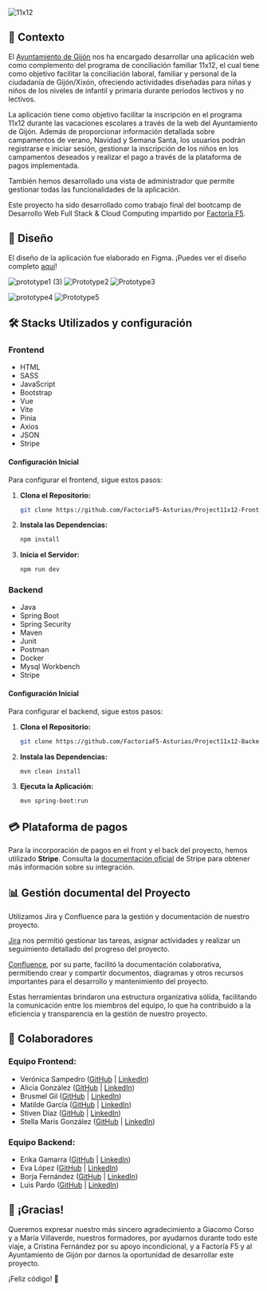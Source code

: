 
![11x12](https://github.com/luispardosuarez/Project11x12-Backend-Team1-Gijon23_24/assets/144243096/40ec2940-de5c-4a0a-96ba-5f33341b4b1d)


## 📖 Contexto 

El [Ayuntamiento de Gijón](https://www.gijon.es/es) nos ha encargado desarrollar una aplicación web como complemento del programa de conciliación familiar 11x12, el cual tiene como objetivo facilitar la conciliación laboral, familiar y personal de la ciudadanía de Gijón/Xixón, ofreciendo actividades diseñadas para niñas y niños de los niveles de infantil y primaria durante periodos lectivos y no lectivos.

La aplicación tiene como objetivo facilitar la inscripción en el programa 11x12 durante las vacaciones escolares a través de la web del Ayuntamiento de Gijón. Además de proporcionar información detallada sobre campamentos de verano, Navidad y Semana Santa, los usuarios podrán registrarse e iniciar sesión, gestionar la inscripción de los niños en los campamentos deseados y realizar el pago a través de la plataforma de pagos implementada.

También hemos desarrollado una vista de administrador que permite gestionar todas las funcionalidades de la aplicación.

Este proyecto ha sido desarrollado como trabajo final del bootcamp de Desarrollo Web Full Stack & Cloud Computing impartido por [Factoría F5](https://factoriaf5.org/).


## 🎨 Diseño 

El diseño de la aplicación fue elaborado en Figma. ¡Puedes ver el diseño completo [aquí](https://www.figma.com/file/EIoNlWqQkNxQKaxJSzBo18/Proyecto-11x12-Gij%C3%B3n?type=design&node-id=0%3A1&mode=design&t=chvjd6y0d1DUHvoe-1)!

![prototype1 (3)](https://github.com/luispardosuarez/Project11x12-Backend-Team1-Gijon23_24/assets/144243096/ca9aef36-02ad-494f-b08d-3610d21b1824)
![Prototype2](https://github.com/luispardosuarez/Project11x12-Backend-Team1-Gijon23_24/assets/144243096/95ee6ec8-d84a-4fe8-b9a2-d61660f2ea04)
![Prototype3](https://github.com/luispardosuarez/Project11x12-Backend-Team1-Gijon23_24/assets/144243096/ccee388a-57f1-445a-b6fd-50290808120d)

![prototype4](https://github.com/luispardosuarez/Project11x12-Backend-Team1-Gijon23_24/assets/144243096/6bd60b64-31e2-41f9-96f5-126594b233f4)
![Prototype5](https://github.com/luispardosuarez/Project11x12-Backend-Team1-Gijon23_24/assets/144243096/5445bcb0-3bd6-47cb-9ee7-273ebd47ccde)


## 🛠️ Stacks Utilizados y configuración 

### Frontend

- HTML
- SASS
- JavaScript
- Bootstrap
- Vue
- Vite
- Pinia
- Axios
- JSON
- Stripe

#### Configuración Inicial

Para configurar el frontend, sigue estos pasos:

1. **Clona el Repositorio:**
   ```bash
   git clone https://github.com/FactoriaF5-Asturias/Project11x12-Frontend-Team1-Gijon23_24.git
   ```

2. **Instala las Dependencias:**
   ```bash
   npm install
   ```

3. **Inicia el Servidor:**
   ```bash
   npm run dev
   ```

### Backend

- Java
- Spring Boot
- Spring Security
- Maven
- Junit
- Postman
- Docker
- Mysql Workbench 
- Stripe
  
#### Configuración Inicial

Para configurar el backend, sigue estos pasos:

1. **Clona el Repositorio:**
   ```bash
   git clone https://github.com/FactoriaF5-Asturias/Project11x12-Backend-Team1-Gijon23_24.git
   ```

2. **Instala las Dependencias:**
   ```bash
   mvn clean install
   ```

3. **Ejecuta la Aplicación:**
   ```bash
   mvn spring-boot:run
   ```

## 💳 Plataforma de pagos 

Para la incorporación de pagos en el front y el back del proyecto, hemos utilizado **Stripe**. Consulta la [documentación oficial](https://stripe.com/docs) de Stripe para obtener más información sobre su integración.


## 📊 Gestión documental del Proyecto 

Utilizamos Jira y Confluence para la gestión y documentación de nuestro proyecto.

[Jira](https://www.atlassian.com/software/jira) nos permitió gestionar las tareas, asignar actividades y realizar un seguimiento detallado del progreso del proyecto.

[Confluence](https://www.atlassian.com/software/confluence), por su parte, facilitó la documentación colaborativa, permitiendo crear y compartir documentos, diagramas y otros recursos importantes para el desarrollo y mantenimiento del proyecto.

Estas herramientas brindaron una estructura organizativa sólida, facilitando la comunicación entre los miembros del equipo, lo que ha contribuido a la eficiencia y transparencia en la gestión de nuestro proyecto.


## 🙌 Colaboradores 

### Equipo Frontend:
- Verónica Sampedro ([GitHub](https://github.com/verosampedro) | [LinkedIn](https://www.linkedin.com/in/verosampedro/))
- Alicia González ([GitHub](https://github.com/Aliglez) | [LinkedIn](https://www.linkedin.com/in/alicia-gonz%C3%A1lez-castro/))
- Brusmel Gil ([GitHub](https://github.com/BrusmelGil) | [LinkedIn](https://www.linkedin.com/in/brusmelgilrondon/))
- Matilde García ([GitHub](https://github.com/MatiGarciaS) | [LinkedIn](https://www.linkedin.com/in/matildegarc%C3%ADasu%C3%A1rez/))
- Stiven Díaz ([GitHub](https://github.com/stiv-32) | [LinkedIn](https://www.linkedin.com/in/harold-diaz-torres/))
- Stella Maris González ([GitHub](https://github.com/Stegonyrob) | [LinkedIn](https://www.linkedin.com/in/stella-m-gonz%C3%A1lez-robert/))

### Equipo Backend:
- Erika Gamarra ([GitHub](https://github.com/erigt) | [LinkedIn](https://www.linkedin.com/in/erikagt/))
- Eva López ([GitHub](https://github.com/EvaMLopez) | [LinkedIn](https://www.linkedin.com/))
- Borja Fernández ([GitHub](https://github.com/BarmanDev) | [LinkedIn](https://www.linkedin.com/in/borjafg/))
- Luis Pardo ([GitHub](https://github.com/luispardosuarez) | [LinkedIn](https://www.linkedin.com/in/luispardosuarez/))


## 🙏 ¡Gracias!

Queremos expresar nuestro más sincero agradecimiento a Giacomo Corso y a María Villaverde, nuestros formadores, por ayudarnos durante todo este viaje, a Cristina Fernández por su apoyo incondicional, y a Factoría F5 y al Ayuntamiento de Gijón por darnos la oportunidad de desarrollar este proyecto. 

¡Feliz código! 🚀
